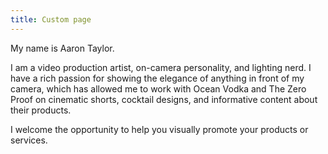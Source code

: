 ```yaml
---
title: Custom page
---
```


<!-- This is a comment. It won't be shown in the final page -->

<!-- This is how you include images. -->


My name is Aaron Taylor.

I am a video production artist, on-camera personality, and lighting nerd. I have a rich passion for showing the elegance of anything in front of my camera, which has allowed me to work with Ocean Vodka and The Zero Proof on cinematic shorts, cocktail designs, and informative content about their products.

I welcome the opportunity to help you visually promote your products or services.
<!-- This is how you include a link -->
[](https://itopaloglu83.github.io/Jekyll-Markdown-Cheat-Sheet/)

 [](http://pedestriantactics.com)


<style>
    video {
        visibility: hidden !important; 
    }
</style>